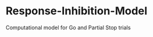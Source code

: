 Response-Inhibition-Model
=========================

Computational model for Go and Partial Stop trials
